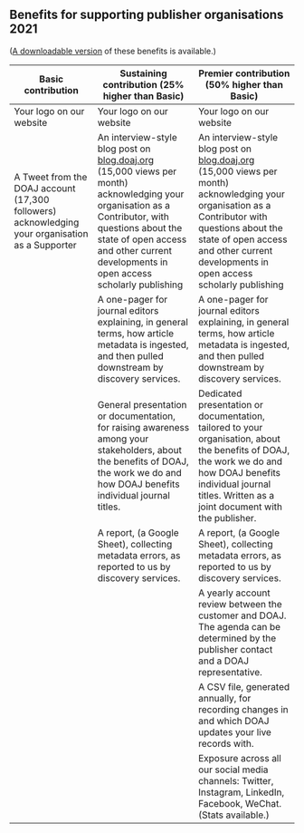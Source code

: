 ## Benefits for supporting publisher organisations 2021

([A downloadable version](https://docs.google.com/document/d/1xTVxUvqLkh2-r53cYlWdSIHsPGSnhcE7gi7bRFCaJik/edit?usp=sharing) of these benefits is available.)

| Basic contribution       | Sustaining contribution (25% higher than Basic) | Premier contribution (50% higher than Basic) |
|--------------------------|-------------------------------------------------|----------------------------------------------|
| Your logo on our website | Your logo on our website                        | Your logo on our website                     |
| A Tweet from the DOAJ account (17,300 followers) acknowledging your organisation as a Supporter | An interview-style blog post on [blog.doaj.org](https://blog.doaj.org/) (15,000 views per month) acknowledging your organisation as a Contributor, with questions about the state of open access and other current developments in open access scholarly publishing                                                | An interview-style blog post on [blog.doaj.org](https://blog.doaj.org/) (15,000 views per month) acknowledging your organisation as a Contributor with questions about the state of open access and other current developments in open access scholarly publishing                                             |
|                          | A one-pager for  journal editors explaining, in general terms, how article metadata is ingested, and then pulled downstream by discovery services.                                                 | A one-pager for journal editors explaining, in general terms, how article metadata is ingested, and then pulled downstream by discovery services.                                             |
|                          | General presentation or documentation, for raising awareness among your stakeholders, about the benefits of DOAJ, the work we do and how DOAJ benefits individual journal titles.                                                | Dedicated presentation or documentation, tailored to your organisation, about the benefits of DOAJ, the work we do and how DOAJ benefits individual journal titles. Written as a joint document with the publisher.                                             |
|                          | A report, (a Google Sheet), collecting metadata errors, as reported to us by discovery services. | A report, (a Google Sheet), collecting metadata errors, as reported to us by discovery services.                                              |
|                          |                                                 | A yearly account review between the customer and DOAJ. The agenda can be determined by the publisher contact and a DOAJ representative.                                             |
|                          |                                                 | A CSV file, generated annually, for recording changes in and which DOAJ updates your live records with.                                             |                                                                                                                                                       |
|                          |                                                 | Exposure across all our social media channels: Twitter, Instagram, LinkedIn, Facebook, WeChat. (Stats available.)                                             |                                                                                                                                                       |
